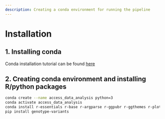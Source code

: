 ```yaml
---
description: Creating a conda environment for running the pipeline
---
```


# Installation

## 1. Installing conda

Conda installation tutorial can be found [here](https://docs.conda.io/projects/conda/en/latest/user-guide/install/linux.html)

## 2. Creating conda environment and installing R/python packages

```bash
conda create --name access_data_analysis python=3
conda activate access_data_analysis
conda install r-essentials r-base r-argparse r-ggpubr r-ggthemes r-plotly r-kableextra r-htmlwidgets r-dt
pip install genotype-variants
```

